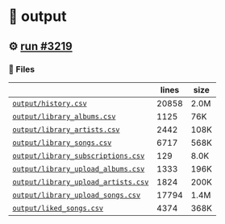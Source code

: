 # 📝  output 

## ⚙️ [run #3219](https://github.com/jwenerd/ytm-dl/actions/runs/12780989464)

### 📁 Files

|                                                                         |lines|size|
|-------------------------------------------------------------------------|-----|----|
|[`output/history.csv` ](output/history.csv)                              |20858|2.0M|
|[`output/library_albums.csv` ](output/library_albums.csv)                |1125 |76K |
|[`output/library_artists.csv` ](output/library_artists.csv)              |2442 |108K|
|[`output/library_songs.csv` ](output/library_songs.csv)                  |6717 |568K|
|[`output/library_subscriptions.csv` ](output/library_subscriptions.csv)  |129  |8.0K|
|[`output/library_upload_albums.csv` ](output/library_upload_albums.csv)  |1333 |196K|
|[`output/library_upload_artists.csv` ](output/library_upload_artists.csv)|1824 |200K|
|[`output/library_upload_songs.csv` ](output/library_upload_songs.csv)    |17794|1.4M|
|[`output/liked_songs.csv` ](output/liked_songs.csv)                      |4374 |368K|
